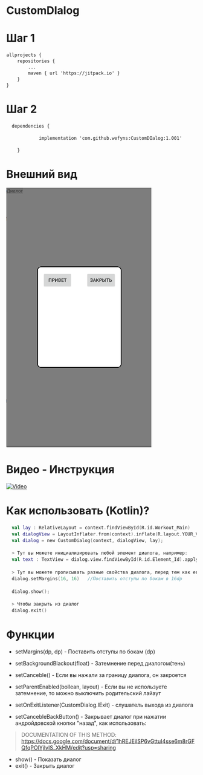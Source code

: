 # CustomDIalog

# Шаг 1
	allprojects {
		repositories {
			...
			maven { url 'https://jitpack.io' }
		}
	}
# Шаг 2
```
  dependencies {
  
	        implementation 'com.github.wefyns:CustomDIalog:1.001'
		
	}
```
  
# Внешний вид
![alt text](https://github.com/wefyns/CustomDIalog/blob/master/Screenshot.png)

# Видео - Инструкция
[![Video](http://img.youtube.com/vi/JhqyPUTSmdw/0.jpg)](http://www.youtube.com/watch?v=JhqyPUTSmdw "Видео")
  
# Как использовать (Kotlin)?
```kotlin
  val lay : RelativeLayout = context.findViewById(R.id.Workout_Main)                      //Лайаут, где должен быть выведен диалог<br/>
  val dialogView = LayoutInflater.from(context).inflate(R.layout.YOUR_VIEW, lay, false)   //XML файл самого диалога<br/>
  val dialog = new CustomDialog(context, dialogView, lay);                                //Создание диалога<br/>
  
  > Тут вы можете инициализировать любой элемент диалога, например:
  val text : TextView = dialog.view.findViewById(R.id.Element_Id).apply{text = "Привет, я диалог"}
  
  > Тут вы можете прописывать разные свойства диалога, перед тем как его показывать, например:
  dialog.setMargins(16, 16)   //Поставить отступы по бокам в 16dp
  
  dialog.show(); 
  
  > Чтобы закрыть из диалог
  dialog.exit()
```

# Функции
  - setMargins(dp, dp) - Поставить отступы по бокам (dp)
  - setBackgroundBlackout(float) - Затемнение перед диалогом(тень)
  - setCanceble() - Если вы нажали за границу диалога, он закроется
  - setParentEnabled(bollean, layout) - Если вы не используете затемнение, то можно выключить родительский лайаут
  - setOnExitListener(CustomDialog.IExit) - слушатель выхода из диалога

  - setCancebleBackButton() - Закрывает диалог при нажатии андройдовской кнопки "назад", как использовать:
  > DOCUMENTATION OF THIS METHOD: https://docs.google.com/document/d/1hREJEilSP6vGttuI4sse6m8rGFQfqPOlYjlvIS_XkHM/edit?usp=sharing

  - show() - Показать диалог
  - exit() - Закрыть диалог
